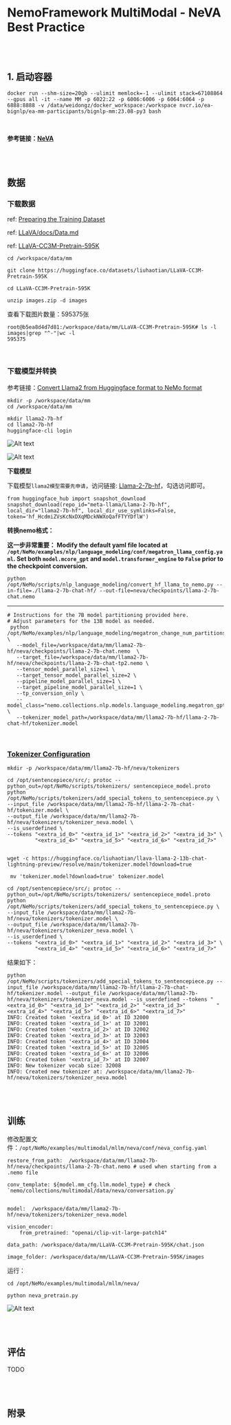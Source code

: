 # NemoFramework MultiModal - NeVA Best Practice


<br><br>


## 1. 启动容器

```
docker run --shm-size=20gb --ulimit memlock=-1 --ulimit stack=67108864 --gpus all -it --name MM -p 6022:22 -p 6006:6006 -p 6064:6064 -p 6888:8888 -v /data/weidongz/docker_workspace:/workspace nvcr.io/ea-bignlp/ea-mm-participants/bignlp-mm:23.08-py3 bash
```

<br>

**参考链接：[NeVA](https://gitlab-master.nvidia.com/dl/JoC/NeMo-Megatron-Launcher/-/tree/internal/main?ref_type=heads#627-neva)**


<br><br>

## 数据

### 下载数据

ref: [Preparing the Training Dataset](https://gitlab-master.nvidia.com/dl/JoC/NeMo-Megatron-Launcher/-/tree/internal/main?ref_type=heads#6271-preparing-the-training-dataset)

ref: [LLaVA/docs/Data.md](https://github.com/haotian-liu/LLaVA/blob/main/docs/Data.md)

ref: [LLaVA-CC3M-Pretrain-595K](https://huggingface.co/datasets/liuhaotian/LLaVA-CC3M-Pretrain-595K)

```
cd /workspace/data/mm

git clone https://huggingface.co/datasets/liuhaotian/LLaVA-CC3M-Pretrain-595K

cd LLaVA-CC3M-Pretrain-595K

unzip images.zip -d images
```

查看下载图片数量：595375张
```
root@b5ea8d4d7d81:/workspace/data/mm/LLaVA-CC3M-Pretrain-595K# ls -l images|grep "^-"|wc -l
595375
```

<br>

### 下载模型并转换

参考链接：[Convert Llama2 from Huggingface format to NeMo format](https://docs.nvidia.com/nemo-framework/user-guide/latest/playbooks/llama2peft.html#optional-convert-llama2-from-huggingface-format-to-nemo-format)

```
mkdir -p /workspace/data/mm
cd /workspace/data/mm

mkdir llama2-7b-hf
cd llama2-7b-hf
huggingface-cli login
```

![Alt text](images/neva/neva_hf_token.png)

![Alt text](images/neva/neva_hf_login.png)

**下载模型**

下载模型`llama2模型需要先申请`，访问链接: [Llama-2-7b-hf](https://huggingface.co/meta-llama/Llama-2-7b-hf)，勾选访问即可。

```
from huggingface_hub import snapshot_download
snapshot_download(repo_id="meta-llama/Llama-2-7b-hf", local_dir="llama2-7b-hf", local_dir_use_symlinks=False, token='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')
```

**转换nemo格式：**

**这一步非常重要： Modify the default yaml file located at `/opt/NeMo/examples/nlp/language_modeling/conf/megatron_llama_config.yaml`. Set both `model.mcore_gpt` and `model.transformer_engine` to `False` prior to the checkpoint conversion.**


```
python /opt/NeMo/scripts/nlp_language_modeling/convert_hf_llama_to_nemo.py --in-file=./llama-2-7b-chat-hf/ --out-file=neva/checkpoints/llama-2-7b-chat.nemo

```

****

```
# Instructions for the 7B model partitioning provided here.
# Adjust parameters for the 13B model as needed.
 python /opt/NeMo/examples/nlp/language_modeling/megatron_change_num_partitions.py \
   --model_file=/workspace/data/mm/llama2-7b-hf/neva/checkpoints/llama-2-7b-chat.nemo  \
   --target_file=/workspace/data/mm/llama2-7b-hf/neva/checkpoints/llama-2-7b-chat-tp2.nemo \
   --tensor_model_parallel_size=1 \
   --target_tensor_model_parallel_size=2 \
   --pipeline_model_parallel_size=1 \
   --target_pipeline_model_parallel_size=1 \
   --tp_conversion_only \
   --model_class="nemo.collections.nlp.models.language_modeling.megatron_gpt_model.MegatronGPTModel" \
   --tokenizer_model_path=/workspace/data/mm/llama2-7b-hf/llama-2-7b-chat-hf/tokenizer.model

```

<br>

### [Tokenizer Configuration](https://gitlab-master.nvidia.com/dl/JoC/NeMo-Megatron-Launcher/-/tree/internal/main?ref_type=heads#6273-tokenizer-configuration)

```
mkdir -p /workspace/data/mm/llama2-7b-hf/neva/tokenizers

cd /opt/sentencepiece/src/; protoc --python_out=/opt/NeMo/scripts/tokenizers/ sentencepiece_model.proto
python /opt/NeMo/scripts/tokenizers/add_special_tokens_to_sentencepiece.py \
--input_file /workspace/data/mm/llama2-7b-hf/llama-2-7b-chat-hf/tokenizer.model \
--output_file /workspace/data/mm/llama2-7b-hf/neva/tokenizers/tokenizer_neva.model \
--is_userdefined \
--tokens "<extra_id_0>" "<extra_id_1>" "<extra_id_2>" "<extra_id_3>" \
         "<extra_id_4>" "<extra_id_5>" "<extra_id_6>" "<extra_id_7>"


wget -c https://huggingface.co/liuhaotian/llava-llama-2-13b-chat-lightning-preview/resolve/main/tokenizer.model?download=true

 mv 'tokenizer.model?download=true' tokenizer.model

cd /opt/sentencepiece/src/; protoc --python_out=/opt/NeMo/scripts/tokenizers/ sentencepiece_model.proto
python /opt/NeMo/scripts/tokenizers/add_special_tokens_to_sentencepiece.py \
--input_file /workspace/data/mm/llama2-7b-hf/neva/tokenizers/tokenizer.model \
--output_file /workspace/data/mm/llama2-7b-hf/neva/tokenizers/tokenizer_neva.model \
--is_userdefined \
--tokens "<extra_id_0>" "<extra_id_1>" "<extra_id_2>" "<extra_id_3>" \
         "<extra_id_4>" "<extra_id_5>" "<extra_id_6>" "<extra_id_7>"

```

结果如下：

```
python /opt/NeMo/scripts/tokenizers/add_special_tokens_to_sentencepiece.py --input_file /workspace/data/mm/llama2-7b-hf/llama-2-7b-chat-hf/tokenizer.model --output_file /workspace/data/mm/llama2-7b-hf/neva/tokenizers/tokenizer_neva.model --is_userdefined --tokens "<extra_id_0>" "<extra_id_1>" "<extra_id_2>" "<extra_id_3>"          "<extra_id_4>" "<extra_id_5>" "<extra_id_6>" "<extra_id_7>"
INFO: Created token '<extra_id_0>' at ID 32000
INFO: Created token '<extra_id_1>' at ID 32001
INFO: Created token '<extra_id_2>' at ID 32002
INFO: Created token '<extra_id_3>' at ID 32003
INFO: Created token '<extra_id_4>' at ID 32004
INFO: Created token '<extra_id_5>' at ID 32005
INFO: Created token '<extra_id_6>' at ID 32006
INFO: Created token '<extra_id_7>' at ID 32007
INFO: New tokenizer vocab size: 32008
INFO: Created new tokenizer at: /workspace/data/mm/llama2-7b-hf/neva/tokenizers/tokenizer_neva.model

```

<br><br>

## 训练

修改配置文件：`/opt/NeMo/examples/multimodal/mllm/neva/conf/neva_config.yaml`

```
restore_from_path:  /workspace/data/mm/llama2-7b-hf/neva/checkpoints/llama-2-7b-chat.nemo # used when starting from a .nemo file

conv_template: ${model.mm_cfg.llm.model_type} # check `nemo/collections/multimodal/data/neva/conversation.py`


model:  /workspace/data/mm/llama2-7b-hf/neva/tokenizers/tokenizer_neva.model

vision_encoder:
    from_pretrained: "openai/clip-vit-large-patch14"

data_path: /workspace/data/mm/LLaVA-CC3M-Pretrain-595K/chat.json

image_folder: /workspace/data/mm/LLaVA-CC3M-Pretrain-595K/images

```

运行：

```
cd /opt/NeMo/examples/multimodal/mllm/neva/

python neva_pretrain.py
```

![Alt text](./images/neva/neva_python_pretrained.png)

<br><br>

## 评估

TODO

<br><br>

## 附录




